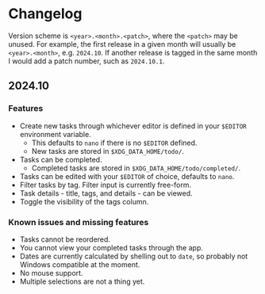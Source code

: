 # Changelog

Version scheme is `<year>.<month>.<patch>`, where the `<patch>` may be unused.
For example, the first release in a given month will usually be `<year>.<month>`, e.g. `2024.10`.
If another release is tagged in the same month I would add a patch number, such as `2024.10.1`.

## 2024.10

### Features

* Create new tasks through whichever editor is defined in your `$EDITOR` environment variable.
    * This defaults to `nano` if there is no `$EDITOR` defined.
    * New tasks are stored in `$XDG_DATA_HOME/todo/`.
* Tasks can be completed.
    * Completed tasks are stored in `$XDG_DATA_HOME/todo/completed/`.
* Tasks can be edited with your `$EDITOR` of choice, defaults to `nano`.
* Filter tasks by tag. Filter input is currently free-form.
* Task details - title, tags, and details - can be viewed.
* Toggle the visibility of the tags column.

### Known issues and missing features

* Tasks cannot be reordered.
* You cannot view your completed tasks through the app.
* Dates are currently calculated by shelling out to `date`, so probably not Windows compatible at the moment.
* No mouse support.
* Multiple selections are not a thing yet.
